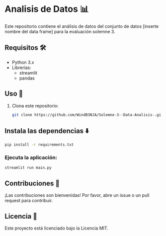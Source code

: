 # Analisis de Datos 📊

Este repositorio contiene el análisis de datos del conjunto de datos [inserte nombre del data frame] para la evaluación solemne 3.

## Requisitos 🛠️

- Python 3.x
- Librerías:
  - streamlit
  - pandas

## Uso 🚀

1. Clona este repositorio:
   ```bash
   git clone https://github.com/WindB3NJA/Solemne-3--Data-Analisis-.git
   ```

## Instala las dependencias ⬇️
  ```bash
  pip install -r requirements.txt
  ```
### Ejecuta la aplicación:
  ```bash
  streamlit run main.py
  ```
## Contribuciones 🤝
¡Las contribuciones son bienvenidas! Por favor, abre un issue o un pull request para contribuir.

## Licencia 📄
Este proyecto está licenciado bajo la Licencia MIT.
